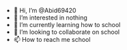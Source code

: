 - 👋 Hi, I’m @Abid69420
- 👀 I’m interested in nothing
- 🌱 I’m currently learning how to school
- 💞️ I’m looking to collaborate on school
- 📫 How to reach me school

<!---
Abid69420/Abid69420 is a ✨ special ✨ repository because its `README.md` (this file) appears on your GitHub profile.
You can click the Preview link to take a look at your changes.
--->
